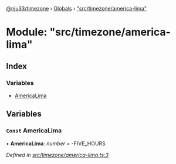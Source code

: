 [@nju33/timezone](../README.md) › [Globals](../globals.md) › ["src/timezone/america-lima"](_src_timezone_america_lima_.md)

# Module: "src/timezone/america-lima"

## Index

### Variables

* [AmericaLima](_src_timezone_america_lima_.md#const-americalima)

## Variables

### `Const` AmericaLima

• **AmericaLima**: *number* = -FIVE_HOURS

*Defined in [src/timezone/america-lima.ts:3](https://github.com/nju33/timezone/blob/c9267a7/src/timezone/america-lima.ts#L3)*
